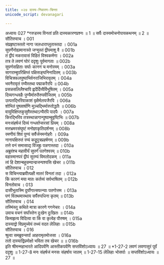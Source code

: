 ```yaml
---
title: ०२७ दास्य-निवारण-चिन्ता
unicode_script: devanagari

---
```



अध्यायः 027
*गरुडस्य विनतां प्रति दास्यकारणप्रश्नः ॥ 1 ॥ सर्पैः दास्यमोचनोपायकथनम् ॥ 2 ॥
सौतिरुवाच ।	001  
संप्रहृष्टास्ततो नागा जलधाराप्लुतास्तदा ।	001a  
सुपर्णेनोह्यमानास्ते जग्मुस्तं द्वीपमाशु वै ॥	001b  
तं द्वीपं मकरावासं विहितं विश्वकर्मणा ।	002a  
तत्र ते लवणं घोरं ददृशुः पूर्वमागताः ॥	002b  
सुपर्णसहिताः सर्पाः काननं च मनोरमम् ।	003a  
सागराम्बुपरिक्षिप्तं पक्षिसङ्घनिनादितम् ॥	003b  
विचित्रफलपुष्पाभिर्वनराजिभिरावृतम् ।	004a  
भवनैरावृतं रम्यैस्तथा पद्माकरैरपि ॥	004b  
प्रसन्नसलिलैश्चापि ह्वदैर्दिव्यैर्विभूषितम् ।	005a  
दिव्यगन्धवहैः पुण्यैर्मारुतैरुपवीजितम् ॥	005b  
उत्पतद्भिरिवाकाशं वृक्षैर्मलयजैरपि ।	006a  
शोभितं पुष्पवर्षाणि मुञ्चद्भिर्मारुतोद्धतैः ॥	006b  
वायुविक्षिप्तकुसुमैस्तथाऽन्यैरपि पादपैः ।	007a  
किरद्भिरिव तत्रस्थान्नागान्पुष्पाम्बुवृष्टिभिः ॥	007b  
मनःसंहर्षजं दिव्यं गन्धर्वाप्सरसां प्रियम् ।	008a  
मत्तभ्रमरसंघुष्टं मनोज्ञाकृतिदर्शनम् ॥	008b  
रमणीयं शिवं पुण्यं सर्वैर्जनमनोहरैः ।	009a  
नानापक्षिरुतं रम्यं कद्रूपुत्रप्रहर्षणम् ॥	009b  
तत्ते वनं समासाद्य विजह्रुः पन्नगास्तदा ।	010a  
अब्रुवंश्च महावीर्यं सुपर्णं पतगेश्वरम् ॥	010b  
वहास्मानपरं द्वीपं सुरम्यं विमलोदकम् ।	011a  
त्वं हि देशान्बहून्रम्यान्व्रजन्पश्यसि खेचर ॥	011b  
सौतिरुवाच ।	012  
स विचिन्त्याब्रवीत्पक्षी मातरं विनतां तदा ।	012a  
किं कारणं मया मातः कर्तव्यं सर्पभाषितम् ॥	012b  
विनतोवाच ।	013  
दासीभूतास्मि दुर्योगात्सपत्न्याः पतगोत्तम ।	013a  
पणं वितथमास्थाय सर्पैरुपधिना कृतम् ॥	013b  
सौतिरुवाच ।	014  
तस्मिंस्तु कथिते मात्रा कारणे गगनेचरः ।	014a  
उवाच वचनं सर्पांस्तेन दुःखेन दुःखितः ॥	014b  
किमाहृत्य विदित्वा वा किं वा कृत्वेह पौरुषम् ।	015a  
दास्याद्वो विप्रमुच्येयं तथ्यं वदत लेलिहाः ॥	015b  
सौतिरुवाच ।	016  
श्रुत्वा समब्रुवन्सर्पा आहरामृतमोजसा ।	016a  
ततो दास्याद्विप्रमोक्षो भविता तव खेचर ॥ ॥	016b  
इति श्रीमन्महाभारते आदिपर्वणि आस्तीकपर्वणि सप्तविंशोऽध्यायः ॥ 27 ॥
*1-27-2 लवणं लवणासुरं पूर्वं ददृशुः ॥ 1-27-8 मनः संहर्षजं मनसः संहर्षाय जातम् ॥ 1-27-15 लेलिहाः भोसर्पाः ॥ सप्तविंशोऽध्यायः ॥ 27 ॥